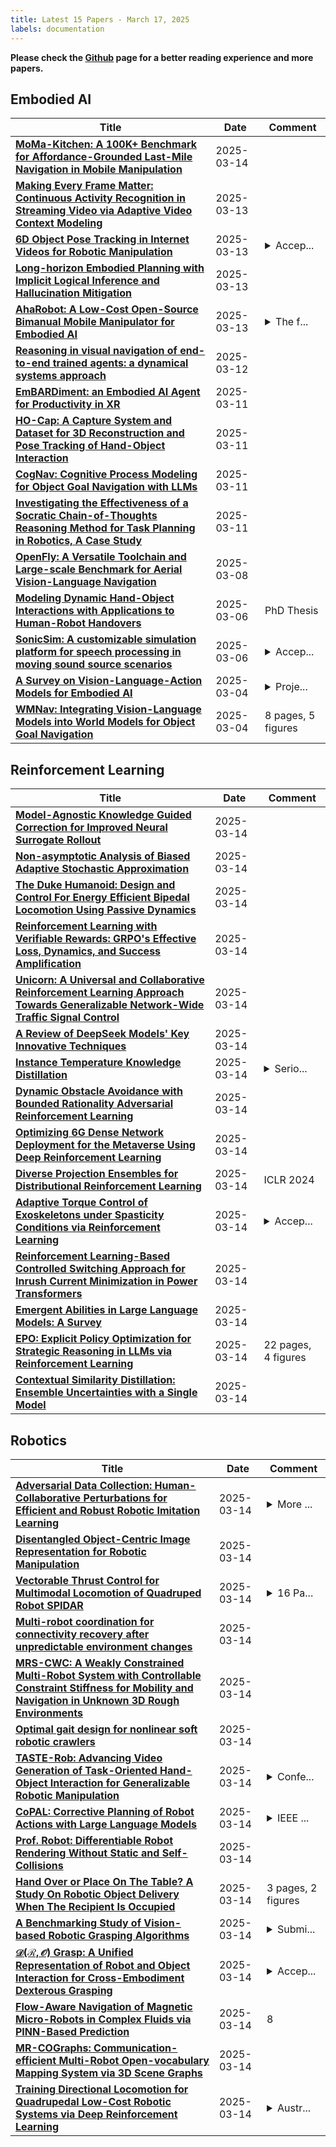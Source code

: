 ```yaml
---
title: Latest 15 Papers - March 17, 2025
labels: documentation
---
```

**Please check the [Github](https://github.com/zezhishao/MTS_Daily_ArXiv) page for a better reading experience and more papers.**

## Embodied AI
| **Title** | **Date** | **Comment** |
| --- | --- | --- |
| **[MoMa-Kitchen: A 100K+ Benchmark for Affordance-Grounded Last-Mile Navigation in Mobile Manipulation](http://arxiv.org/abs/2503.11081v1)** | 2025-03-14 |  |
| **[Making Every Frame Matter: Continuous Activity Recognition in Streaming Video via Adaptive Video Context Modeling](http://arxiv.org/abs/2410.14993v2)** | 2025-03-13 |  |
| **[6D Object Pose Tracking in Internet Videos for Robotic Manipulation](http://arxiv.org/abs/2503.10307v1)** | 2025-03-13 | <details><summary>Accep...</summary><p>Accepted to ICLR 2025. Project page available at https://ponimatkin.github.io/wildpose/</p></details> |
| **[Long-horizon Embodied Planning with Implicit Logical Inference and Hallucination Mitigation](http://arxiv.org/abs/2409.15658v2)** | 2025-03-13 |  |
| **[AhaRobot: A Low-Cost Open-Source Bimanual Mobile Manipulator for Embodied AI](http://arxiv.org/abs/2503.10070v1)** | 2025-03-13 | <details><summary>The f...</summary><p>The first two authors contributed equally. Website: https://aha-robot.github.io</p></details> |
| **[Reasoning in visual navigation of end-to-end trained agents: a dynamical systems approach](http://arxiv.org/abs/2503.08306v2)** | 2025-03-12 |  |
| **[EmBARDiment: an Embodied AI Agent for Productivity in XR](http://arxiv.org/abs/2408.08158v2)** | 2025-03-11 |  |
| **[HO-Cap: A Capture System and Dataset for 3D Reconstruction and Pose Tracking of Hand-Object Interaction](http://arxiv.org/abs/2406.06843v4)** | 2025-03-11 |  |
| **[CogNav: Cognitive Process Modeling for Object Goal Navigation with LLMs](http://arxiv.org/abs/2412.10439v2)** | 2025-03-11 |  |
| **[Investigating the Effectiveness of a Socratic Chain-of-Thoughts Reasoning Method for Task Planning in Robotics, A Case Study](http://arxiv.org/abs/2503.08174v1)** | 2025-03-11 |  |
| **[OpenFly: A Versatile Toolchain and Large-scale Benchmark for Aerial Vision-Language Navigation](http://arxiv.org/abs/2502.18041v4)** | 2025-03-08 |  |
| **[Modeling Dynamic Hand-Object Interactions with Applications to Human-Robot Handovers](http://arxiv.org/abs/2503.04879v1)** | 2025-03-06 | PhD Thesis |
| **[SonicSim: A customizable simulation platform for speech processing in moving sound source scenarios](http://arxiv.org/abs/2410.01481v2)** | 2025-03-06 | <details><summary>Accep...</summary><p>Accepted by ICLR 2025</p></details> |
| **[A Survey on Vision-Language-Action Models for Embodied AI](http://arxiv.org/abs/2405.14093v4)** | 2025-03-04 | <details><summary>Proje...</summary><p>Project page: https://github.com/yueen-ma/Awesome-VLA</p></details> |
| **[WMNav: Integrating Vision-Language Models into World Models for Object Goal Navigation](http://arxiv.org/abs/2503.02247v1)** | 2025-03-04 | 8 pages, 5 figures |

## Reinforcement Learning
| **Title** | **Date** | **Comment** |
| --- | --- | --- |
| **[Model-Agnostic Knowledge Guided Correction for Improved Neural Surrogate Rollout](http://arxiv.org/abs/2503.10048v2)** | 2025-03-14 |  |
| **[Non-asymptotic Analysis of Biased Adaptive Stochastic Approximation](http://arxiv.org/abs/2402.02857v2)** | 2025-03-14 |  |
| **[The Duke Humanoid: Design and Control For Energy Efficient Bipedal Locomotion Using Passive Dynamics](http://arxiv.org/abs/2409.19795v2)** | 2025-03-14 |  |
| **[Reinforcement Learning with Verifiable Rewards: GRPO's Effective Loss, Dynamics, and Success Amplification](http://arxiv.org/abs/2503.06639v2)** | 2025-03-14 |  |
| **[Unicorn: A Universal and Collaborative Reinforcement Learning Approach Towards Generalizable Network-Wide Traffic Signal Control](http://arxiv.org/abs/2503.11488v1)** | 2025-03-14 |  |
| **[A Review of DeepSeek Models' Key Innovative Techniques](http://arxiv.org/abs/2503.11486v1)** | 2025-03-14 |  |
| **[Instance Temperature Knowledge Distillation](http://arxiv.org/abs/2407.00115v4)** | 2025-03-14 | <details><summary>Serio...</summary><p>Serious updates are needed</p></details> |
| **[Dynamic Obstacle Avoidance with Bounded Rationality Adversarial Reinforcement Learning](http://arxiv.org/abs/2503.11467v1)** | 2025-03-14 |  |
| **[Optimizing 6G Dense Network Deployment for the Metaverse Using Deep Reinforcement Learning](http://arxiv.org/abs/2503.11449v1)** | 2025-03-14 |  |
| **[Diverse Projection Ensembles for Distributional Reinforcement Learning](http://arxiv.org/abs/2306.07124v2)** | 2025-03-14 | ICLR 2024 |
| **[Adaptive Torque Control of Exoskeletons under Spasticity Conditions via Reinforcement Learning](http://arxiv.org/abs/2503.11433v1)** | 2025-03-14 | <details><summary>Accep...</summary><p>Accepted for publication in IEEE 19th International Conference on Rehabilitation Robotics (ICORR2025)</p></details> |
| **[Reinforcement Learning-Based Controlled Switching Approach for Inrush Current Minimization in Power Transformers](http://arxiv.org/abs/2503.11398v1)** | 2025-03-14 |  |
| **[Emergent Abilities in Large Language Models: A Survey](http://arxiv.org/abs/2503.05788v2)** | 2025-03-14 |  |
| **[EPO: Explicit Policy Optimization for Strategic Reasoning in LLMs via Reinforcement Learning](http://arxiv.org/abs/2502.12486v2)** | 2025-03-14 | 22 pages, 4 figures |
| **[Contextual Similarity Distillation: Ensemble Uncertainties with a Single Model](http://arxiv.org/abs/2503.11339v1)** | 2025-03-14 |  |

## Robotics
| **Title** | **Date** | **Comment** |
| --- | --- | --- |
| **[Adversarial Data Collection: Human-Collaborative Perturbations for Efficient and Robust Robotic Imitation Learning](http://arxiv.org/abs/2503.11646v1)** | 2025-03-14 | <details><summary>More ...</summary><p>More information can be found on our project page:https://sites.google.com/view/adc-robot</p></details> |
| **[Disentangled Object-Centric Image Representation for Robotic Manipulation](http://arxiv.org/abs/2503.11565v1)** | 2025-03-14 |  |
| **[Vectorable Thrust Control for Multimodal Locomotion of Quadruped Robot SPIDAR](http://arxiv.org/abs/2503.11551v1)** | 2025-03-14 | <details><summary>16 Pa...</summary><p>16 Pages. Presented in International Symposium of Robotics Research (ISRR) 2024, Long Beach, USA</p></details> |
| **[Multi-robot coordination for connectivity recovery after unpredictable environment changes](http://arxiv.org/abs/2503.11520v1)** | 2025-03-14 |  |
| **[MRS-CWC: A Weakly Constrained Multi-Robot System with Controllable Constraint Stiffness for Mobility and Navigation in Unknown 3D Rough Environments](http://arxiv.org/abs/2503.11461v1)** | 2025-03-14 |  |
| **[Optimal gait design for nonlinear soft robotic crawlers](http://arxiv.org/abs/2410.17058v2)** | 2025-03-14 |  |
| **[TASTE-Rob: Advancing Video Generation of Task-Oriented Hand-Object Interaction for Generalizable Robotic Manipulation](http://arxiv.org/abs/2503.11423v1)** | 2025-03-14 | <details><summary>Confe...</summary><p>Conference on Computer Vision and Pattern Recognition 2025</p></details> |
| **[CoPAL: Corrective Planning of Robot Actions with Large Language Models](http://arxiv.org/abs/2310.07263v2)** | 2025-03-14 | <details><summary>IEEE ...</summary><p>IEEE International Conference on Robotics and Automation (ICRA) 2024</p></details> |
| **[Prof. Robot: Differentiable Robot Rendering Without Static and Self-Collisions](http://arxiv.org/abs/2503.11269v1)** | 2025-03-14 |  |
| **[Hand Over or Place On The Table? A Study On Robotic Object Delivery When The Recipient Is Occupied](http://arxiv.org/abs/2503.11177v1)** | 2025-03-14 | 3 pages, 2 figures |
| **[A Benchmarking Study of Vision-based Robotic Grasping Algorithms](http://arxiv.org/abs/2503.11163v1)** | 2025-03-14 | <details><summary>Submi...</summary><p>Submitted to The IEEE Robotics and Automation Magazine</p></details> |
| **[$\mathcal{D(R,O)}$ Grasp: A Unified Representation of Robot and Object Interaction for Cross-Embodiment Dexterous Grasping](http://arxiv.org/abs/2410.01702v4)** | 2025-03-14 | <details><summary>Accep...</summary><p>Accepted to the 2025 International Conference on Robotics and Automation (ICRA 2025). Project Website: https://nus-lins-lab.github.io/drograspweb/</p></details> |
| **[Flow-Aware Navigation of Magnetic Micro-Robots in Complex Fluids via PINN-Based Prediction](http://arxiv.org/abs/2503.11124v1)** | 2025-03-14 | 8 |
| **[MR-COGraphs: Communication-efficient Multi-Robot Open-vocabulary Mapping System via 3D Scene Graphs](http://arxiv.org/abs/2412.18381v2)** | 2025-03-14 |  |
| **[Training Directional Locomotion for Quadrupedal Low-Cost Robotic Systems via Deep Reinforcement Learning](http://arxiv.org/abs/2503.11059v1)** | 2025-03-14 | <details><summary>Austr...</summary><p>Australasian Conference on Robotics and Automation (ACRA) 2022</p></details> |

